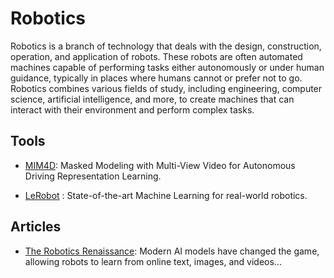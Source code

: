 # Robotics

Robotics is a branch of technology that deals with the design, construction,
operation, and application of robots. These robots are often automated machines
capable of performing tasks either autonomously or under human guidance, typically
in places where humans cannot or prefer not to go. Robotics combines various
fields of study, including engineering, computer science, artificial intelligence,
and more, to create machines that can interact with their environment and
perform complex tasks.

## Tools

- [MIM4D](https://github.com/hustvl/mim4d): Masked Modeling with Multi-View
Video for Autonomous Driving Representation Learning.

- [LeRobot](https://github.com/huggingface/lerobot) : State-of-the-art Machine
Learning for real-world robotics.

## Articles

- [The Robotics Renaissance](https://www.generalist.com/briefing/the-robotics-renaissance):
Modern AI models have changed the game, allowing robots to learn from online
text, images, and videos...
